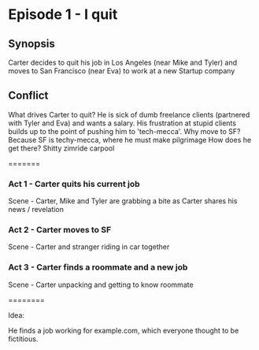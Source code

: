 Episode 1 - I quit
==========

Synopsis
--------
Carter decides to quit his job in Los Angeles (near Mike and Tyler) and moves to San Francisco (near Eva) to work at a new Startup company

Conflict
--------

What drives Carter to quit? He is sick of dumb freelance clients (partnered with Tyler and Eva) and wants a salary. His frustration at stupid clients builds up to the point of pushing him to 'tech-mecca'.
Why move to SF? Because SF is techy-mecca, where he must make pilgrimage
How does he get there? Shitty zimride carpool

=======

### Act 1 - Carter quits his current job

Scene - Carter, Mike and Tyler are grabbing a bite as Carter shares his news / revelation 

### Act 2 - Carter moves to SF

Scene - Carter and stranger riding in car together

### Act 3 - Carter finds a roommate and a new job

Scene - Carter unpacking and getting to know roommate

========

Idea:

He finds a job working for example.com, which everyone thought to be fictitious.
